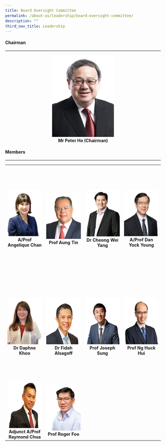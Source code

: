 ```yaml
---
title: Board Oversight Committee
permalink: /about-us/leadership/board-oversight-committee/
description: ""
third_nav_title: Leadership
---
```

<div align="left">
	<h4>Chairman</h4>
</div>

--- 

<div align="center">
	<a href="/bio/board-oversight-committee/mr-peter-ho/">
		<img style="width:200px" src="/images/Bio/Board%20Oversight%20Committee/mr-peter-ho-chairman.jpg">
	</a>
</div>
<div align="center">
	<b>Mr Peter Ho (Chairman)</b>
</div>

<div align="left">
	<h4>Members</h4>
</div>

---

<table>
	<tbody>
		<tr height="350">
			<td width="25%">
				<a href="/leaders/prof-chong-yap-seng/">
						<img src="/images/Bio/Board%20Oversight%20Committee/a-prof-angelique-chan.jpg">
				</a>
				<div align="center"><b>A/Prof Angelique Chan</b></div>
			</td>
			<td width="25%">
				<a href="/leaders/prof-barry-halliwell/">
					<img src="/images/Bio/Board%20Oversight%20Committee/prof-aung-tin.jpg">
				</a>
				<div align="center"><b>Prof Aung Tin</b></div>
			</td>
			<td width="25%">
				<a href="/leaders/dr-vincent-ho/">
					<img src="/images/Bio/Board%20Oversight%20Committee/ds-cheong-wei-yang-1.jpg">
				</a>
				<div align="center"><b>Dr Cheong
Wei Yang</b></div>
			</td>
			<td width="25%">
				<a href="/leaders/prof-william-hwang/">
					<img src="/images/Bio/Board%20Oversight%20Committee/aprof-dan-young-nusmed.jpg">
				</a>
				<div align="center"><b>A/Prof Dan Yock Young</b></div>
			</td>
		</tr>
		<tr height="350"> <!-- Row 2 -->
			<td width="25%">
				<a href="/leaders/prof-ng-huck-hui/">
					<img src="/images/Bio/Board%20Oversight%20Committee/dr-daphne-khoo-2.jpg">
				</a>
				<div align="center"><b>Dr Daphne Khoo</b></div>
			</td>
			<td width="25%">
				<a href="/leaders/ms-elaine-teo/">
					<img src="/images/Bio/Board%20Oversight%20Committee/dr-fidah-alsagoff-photo2.png">
				</a>
				<div align="center"><b>Dr Fidah Alsagoff</b></div>
			</td>
			<td width="25%">
				<a href="/leaders/prof-ashok-venkitaraman/">
					<img src="/images/Bio/Board%20Oversight%20Committee/prof-joseph-j-y-sung-1.jpg">
				</a>
				<div align="center"><b>Prof Joseph Sung</b></div>
			</td>
			<td width="25%">
				<a href="/leaders/prof-ashok-venkitaraman/">
					<img src="/images/Bio/Board%20Oversight%20Committee/prof-ng-huck-hui.jpg">
				</a>
				<div align="center"><b>Prof Ng Huck Hui</b></div>
			</td>
		</tr>
		<tr>
			<td width="25%">
				<a href="/leaders/prof-ng-huck-hui/">
					<img src="/images/Bio/Board%20Oversight%20Committee/a-prof-dr-raymond-chua-photo2.jpg">
				</a>
				<div align="center"><b>Adjunct A/Prof Raymond Chua</b></div>
			</td>
			<td width="25%">
				<a href="/leaders/ms-elaine-teo/">
					<img src="/images/Bio/Board%20Oversight%20Committee/prof-roger-foo.jpg">
				</a>
				<div align="center"><b>Prof Roger Foo</b></div>
			</td>
	</tr></tbody>
</table>
